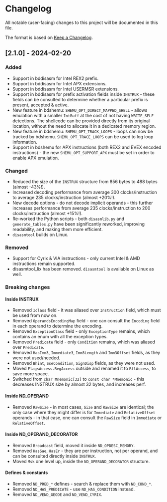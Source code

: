 # Changelog

All notable (user-facing) changes to this project will be documented in this file.

The format is based on [Keep a Changelog](https://keepachangelog.com/en/1.0.0/).



## [2.1.0] - 2024-02-20

### Added
- Support in bddisasm for Intel REX2 prefix.
- Support in bddisasm for Intel APX extensions.
- Support in bddisasm for Intel USERMSR extensions.
- Support in bddisasm for prefix activation fields inside `INSTRUX` - these fields can be consulted to determine whether a particular prefix is present, accepted & active.
- New feature in bdshemu: `SHEMU_OPT_DIRECT_MAPPED_SHELL` - allows emulation with a smaller `IntBuff` at the cost of not having `WRITE_SELF` detections. The shellcode can be provided directly from its original location, without the need to allocate it in a dedicated memory region.
- New feature in bdshemu: `SHEMU_OPT_TRACK_LOOPS` - loops can now be tracked by bdshemu. `SHEMU_OPT_TRACE_LOOPS` can be used to log loop information.
- Support in bdshemu for APX instructions (both REX2 and EVEX encoded instructions) - the new `SHEMU_OPT_SUPPORT_APX` must be set in order to enable APX emulation.

### Changed
- Reduced the size of the `INSTRUX` structure from 856 bytes to 488 bytes (almost -43%!).
- Increased decoding performance from average 300 clocks/instruction to average 235 clocks/instruction (almost +20%!).
- New decode options - do not decode implicit operands - this further increases performance from average 235 clocks/instruction to 200 clocks/instruction (almost +15%!).
- Re-worked the Python scripts - both `disasmlib.py` and `generate_tables.py` have been significantly reworked, improving readability, and making them more efficient.
- `disasmtool` builds on Linux.

### Removed
- Support for Cyrix & VIA instructions - only current Intel & AMD instructions remain supported.
- disasmtool_lix has been removed. `disasmtool` is available on Linux as well.

### Breaking changes

#### Inside INSTRUX
- Removed `Iclass` field - it was aliased over `Instruction` field, which must be used from now on.
- Removed `OperandsEncodingMap` field - one can consult the `Encoding` field in each operand to determine the encoding.
- Removed `ExceptionClass` field - only `ExceptionType` remains, which contains an enum with all the exception types.
- Removed `Predicate` field - only `Condition` remains, which was aliased over `Predicate`.
- Removed `HasImm3`, `Immediate3`, `Imm3Length` and `Imm3Offset` fields, as they were not used/needed.
- Removed `Bhint`, `SseCondition`, `SignDisp` fields, as they were not used.
- Moved `FlagsAccess.RegAccess` outside and renamed it to `RflAccess`, to save more space.
- Switched from `char Mnemonic[32]` to `const char *Mnemonic` - this decreases INSTRUX size by almost 32 bytes, and increases perf.

#### Inside ND_OPERAND
- Removed `RawSize` - in most cases, `Size` and `RawSize` are identical; the only case where they might differ is for `Immediate` and `RelativeOffset` operands - in that case, one can consult the `RawSize` field in `Immediate` or `RelativeOffset`.

#### Inside ND_OPERAND_DECORATOR
- Removed `Broadcast` field, moved it inside `ND_OPDESC_MEMORY`.
- Removed `HasSae`, `HasEr` - they are per instruction, not per operand, and can be consulted directly inside `INSTRUX`.
- Moved `Msk` one level up, inside the `ND_OPERAND_DECORATOR` structure.

#### Defines & constants
- Removed `ND_PRED_*` defines - search & replace them with `ND_COND_*`.
- Removed `ND_HAS_PREDICATE` - use `ND_HAS_CONDITION` instead.
- Removed `ND_VEND_GEODE` and `ND_VEND_CYRIX`.
